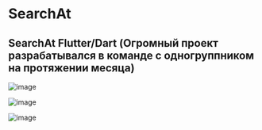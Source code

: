 # SearchAt
## SearchAt Flutter/Dart (Огромный проект разрабатывался в команде с одногруппником на протяжении месяца) 

![image](https://user-images.githubusercontent.com/113111030/221356556-af4e7643-d950-470e-b8fb-c4c19504f56e.png)

![image](https://github.com/OverCome321/SearchAt/assets/113111030/b24e90e2-8794-40f4-96cd-90f4f844f3cd)

![image](https://github.com/OverCome321/SearchAt/assets/113111030/5c1755ac-1f3b-4c7f-a524-b9c697acce37)
